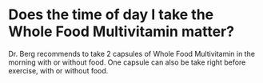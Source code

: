 # Does the time of day I take the Whole Food Multivitamin matter?

Dr. Berg recommends to take 2 capsules of Whole Food Multivitamin in the morning with or without food. One capsule can also be take right before exercise, with or without food.